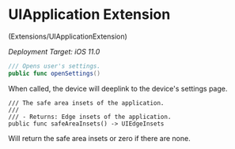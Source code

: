 # UIApplication Extension

(Extensions/UIApplicationExtension)

*Deployment Target: iOS 11.0*

```swift
/// Opens user's settings.
public func openSettings()
```

When called, the device will deeplink to the device's settings page.

```
/// The safe area insets of the application.
///
/// - Returns: Edge insets of the application.
public func safeAreaInsets() -> UIEdgeInsets
```

Will return the safe area insets or zero if there are none.
